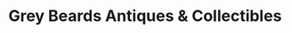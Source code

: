 ---
title: "Grey Beards Antiques & Collectibles"
url: /jacobus/grey-beards-antiques-and-collectibles/
shop: antiques
---